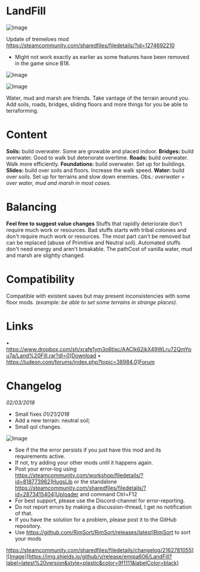 # LandFill

![Image](https://i.imgur.com/buuPQel.png)

Update of tremeloes mod
https://steamcommunity.com/sharedfiles/filedetails/?id=1274692210

- Might not work exactly as earlier as some features have been removed in the game since B18.

![Image](https://i.imgur.com/pufA0kM.png)

	
![Image](https://i.imgur.com/Z4GOv8H.png)


Water, mud and marsh are friends. Take vantage of the terrain around you.
Add soils, roads, bridges, sliding floors and more things for you be able to terraforming.

# Content

**Soils:** build overwater. Some are growable and placed indoor.
**Bridges:** build overwater. Good to walk but deteriorate overtime.
**Roads:** build overwater. Walk more efficiently.
**Foundations:** build overwater. Set up for buildings.
**Slides:** build over soils and floors. Increase the walk speed.
**Water:** build over soils. Set up for terrains and slow down enemies.
*Obs.: overwater = over water, mud and marsh in most cases.*

# Balancing

**Feel free to suggest value changes**
Stuffs that rapidly deteriorate don't require much work or resources.
Bad stuffs starts with tribal colonies and don't require much work or resources.
The most part can't be removed but can be replaced (abuse of Primitive and Neutral soil).
Automated stuffs don't need energy and aren't breakable.
The pathCost of vanilla water, mud and marsh are slightly changed.

# Compatibility

Compatible with existent saves but may present inconsistencies with some floor mods.
*(example: be able to set some terrains in strange places).*

# Links

 • https://www.dropbox.com/sh/xrafe1ym3o6tlxc/AAClk62jkX49WLru72QmYpu7a/Land%20Fill.rar?dl=0]Download
 • https://ludeon.com/forums/index.php?topic=38984.0]Forum

# Changelog

*02/03/2018*
   - Small fixes
*01/21/2018*
   - Add a new terrain: neutral soil;
   - Small qol changes.


![Image](https://i.imgur.com/PwoNOj4.png)



-  See if the the error persists if you just have this mod and its requirements active.
-  If not, try adding your other mods until it happens again.
-  Post your error-log using https://steamcommunity.com/workshop/filedetails/?id=818773962]HugsLib or the standalone https://steamcommunity.com/sharedfiles/filedetails/?id=2873415404]Uploader and command Ctrl+F12
-  For best support, please use the Discord-channel for error-reporting.
-  Do not report errors by making a discussion-thread, I get no notification of that.
-  If you have the solution for a problem, please post it to the GitHub repository.
-  Use https://github.com/RimSort/RimSort/releases/latest]RimSort to sort your mods



https://steamcommunity.com/sharedfiles/filedetails/changelog/2162781055]![Image](https://img.shields.io/github/v/release/emipa606/LandFill?label=latest%20version&style=plastic&color=9f1111&labelColor=black)

